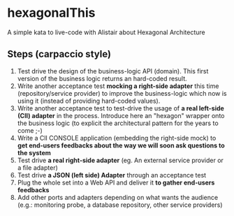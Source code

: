 # hexagonalThis
A simple kata to live-code with Alistair about Hexagonal Architecture

## Steps (carpaccio style)

1. Test drive the design of the business-logic API (domain). This first version of the business logic returns an hard-coded result.
1. Write another acceptance test __mocking a right-side adapter__ this time (repository/service provider) to improve the business-logic which now is using it (instead of providing hard-coded values).
1. Write another acceptance test to test-drive the usage of __a real left-side (ClI) adapter__ in the process. Introduce here an "hexagon" wrapper onto the business logic (to explicit the architectural pattern for the years to come ;-)
1. Write a ClI CONSOLE application (embedding the right-side mock) to __get end-users feedbacks about the way we will soon ask questions to the system__
1. Test drive __a real right-side adapter__ (eg. An external service provider or a file adapter)
1. Test drive __a JSON (left side) Adapter__ through an acceptance test
1. Plug the whole set into a Web API and deliver it __to gather end-users feedbacks__
1. Add other ports and adapters depending on what wants the audience (e.g.: monitoring probe, a database repository, other service providers)

